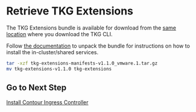 # Retrieve TKG Extensions

The TKG Extensions bundle is available for download from the [same location](https://my.vmware.com/en/web/vmware/info/slug/infrastructure_operations_management/vmware_tanzu_kubernetes_grid/1_x) where you download the TKG CLI.

Follow [the documentation](https://docs.vmware.com/en/VMware-Tanzu-Kubernetes-Grid/1.1/vmware-tanzu-kubernetes-grid-11/GUID-manage-instance-index.html) to unpack the bundle for instructions on how to install the in-cluster/shared services.
```bash
tar -xzf tkg-extensions-manifests-v1.1.0_vmware.1.tar.gz
mv tkg-extensions-v1.1.0 tkg-extensions
```

## Go to Next Step

[Install Contour Ingress Controller](06_contour_mgmt.md)
